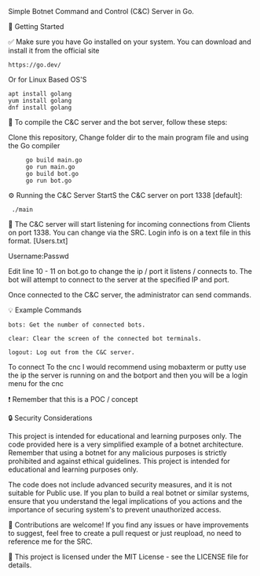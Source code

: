 Simple Botnet Command and Control (C&C) Server in Go.

:rocket: Getting Started

:white_check_mark: 
Make sure you have Go installed on your system.
You can download and install it from the official site
```
https://go.dev/
```
Or for Linux Based OS'S
```
apt install golang
yum install golang
dnf install golang
```

:wrench: 
To compile the C&C server and the bot server, follow these steps:

Clone this repository, Change folder dir to the main program file and using the Go compiler

```
     go build main.go
     go run main.go   
     go build bot.go  
     go run bot.go    
```

:gear: Running the C&C Server
StartS the C&C server on port 1338 [default]:
```
 ./main
```

:speech_balloon: 
The C&C server will start listening for incoming connections from Clients on port 1338.
You can change via the SRC.
Login info is on a text file in this format. [Users.txt]

Username:Passwd

Edit line 10 - 11 on bot.go to change the ip / port it listens / connects to.
The bot will attempt to connect to the server at the specified IP and port.
 
Once connected to the C&C server, the administrator can send commands.

:bulb: Example Commands
```
bots: Get the number of connected bots.

clear: Clear the screen of the connected bot terminals.

logout: Log out from the C&C server.
```

To connect To the cnc I would recommend using mobaxterm or putty use the ip the server is running on and the botport and then you will be a login menu for the cnc

❗ Remember that this is a POC / concept

:lock: Security Considerations

This project is intended for educational and learning purposes only. The code provided here is a very simplified example of a botnet architecture. Remember that using a botnet for any malicious purposes is strictly prohibited and against ethical guidelines. This project is intended for educational and learning purposes only.

The code does not include advanced security measures, and it is not suitable for Public use. If you plan to build a real botnet or similar systems, ensure that you understand the legal implications of you actions and the importance of securing  system's to prevent unauthorized access.

:handshake: 
Contributions are welcome! If you find any issues or have improvements to suggest, feel free to create a pull request or just reupload, no need to reference me for the SRC.

:page_with_curl: 
This project is licensed under the MIT License - see the LICENSE file for details.

